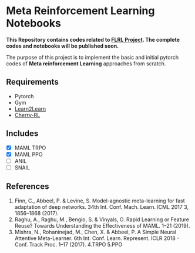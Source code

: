 # Meta Reinforcement Learning Notebooks

**This Repository contains codes related to [FLRL Project](). The complete codes and notebooks will be published soon.**


The purpose of this project is to implement the basic and initial pytorch codes of __Meta reinforcement Learning__ approaches from scratch.

## Requirements

* Pytorch
* Gym
* [Learn2Learn](http://learn2learn.net)
* [Cherry-RL](http://cherry-rl.net)

## Includes
  - [x] MAML TRPO
  - [x] MAML PPO
  - [ ] ANIL
  - [ ] SNAIL
  
## References

1. Finn, C., Abbeel, P. & Levine, S. Model-agnostic meta-learning for fast adaptation of deep networks. 34th Int. Conf. Mach. Learn. ICML 2017 3, 1856–1868 (2017).
2. Raghu, A., Raghu, M., Bengio, S. & Vinyals, O. Rapid Learning or Feature Reuse? Towards Understanding the Effectiveness of MAML. 1–21 (2019).
3. Mishra, N., Rohaninejad, M., Chen, X. & Abbeel, P. A Simple Neural Attentive Meta-Learner. 6th Int. Conf. Learn. Represent. ICLR 2018 - Conf. Track Proc. 1–17 (2017).
4.TRPO
5.PPO

